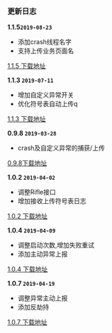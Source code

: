 ### 更新日志

**1.1.5`2019-08-23`**

- 添加crash线程名字
- 支持上传业务页面名

[1.1.5 下载地址](https://cosmos.momocdn.com/cosmospackage/36/9D/369DC4DF-3B7B-8716-BF68-008DD871B5F120190821.zip)

**1.1.3 `2019-07-11`**

- 增加自定义异常开关
- 优化符号表自动上传q

[1.1.3 下载地址](https://cosmos.momocdn.com/cosmospackage/AF/E6/AFE65B0D-EAF3-054C-4E99-47A7813E6F7E20190626.zip) 



**0.9.8 `2019-03-28`**

- crash及自定义异常的捕获/上传

[0.9.8下载地址](http://cosmos.momocdn.com/cosmospackage/83/5E/835E0FD8-286A-7202-ACE8-313785C6459920190328.zip) 

**1.0.2 `2019-04-02`**

- 调整Rifle接口
- 增加接收上传符号表日志

[1.0.2 下载地址](https://cosmos.momocdn.com/cosmospackage/1F/BC/1FBCE1F9-4061-4A55-B1A1-0B445EF5BEDF20190402.zip) 

**1.0.4 `2019-04-09`**

- 调整启动次数,增加失败重试
- 添加主动异常上报

[1.0.4 下载地址](https://cosmos.momocdn.com/cosmospackage/7A/1C/7A1CA8E5-7B6A-47A7-24F0-2413D0A450DA20190409.zip) 

**1.0.7 `2019-04-19`**

- 调整异常主动上报
- 添加反劫持

[1.0.7 下载地址](https://cosmos.momocdn.com/cosmospackage/38/5E/385E6496-26D5-E629-3AFC-44C1A58CF3BD20190418.zip) 



